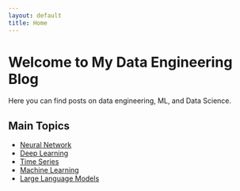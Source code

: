 ```yaml
---
layout: default
title: Home
---
```


# Welcome to My Data Engineering Blog

Here you can find posts on data engineering, ML, and Data Science.  

## Main Topics

<ul>
  <li><a href="/neural-network/">Neural Network</a></li>
  <li><a href="/deep-learning/">Deep Learning</a></li>
  <li><a href="/time-series/">Time Series</a></li>
  <li><a href="/machine-learning/">Machine Learning</a></li>
  <li><a href="/large-language-models/">Large Language Models</a></li>
</ul>

